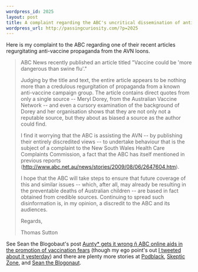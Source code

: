 ```yaml
--- 
wordpress_id: 2025
layout: post
title: A complaint regarding the ABC's uncritical dissemination of anti-vaccine propaganda
wordpress_url: http://passingcuriosity.com/?p=2025
---
```

Here is my complaint to the ABC regarding one of their recent articles regurgitating anti-vaccine propaganda from the AVN loons. 

> ABC News recently published an article titled "Vaccine could be 'more dangerous than swine flu'."
> 
>Judging by the title and text, the entire article appears to be nothing more than a credulous regurgitation of propaganda from a known anti-vaccine campaign group. The article contains direct quotes from only a single source -- Meryl Dorey, from the Australian Vaccine Network -- and even a cursory examination of the background of Dorey and her organisation shows that they are not only not a reputable source, but they about as biased a source as the author could find.
> 
> I find it worrying that the ABC is assisting the AVN -- by publishing their entirely discredited views -- to undertake behaviour that is the subject of a complaint to the New South Wales Health Care Complaints Commission, a fact that the ABC has itself mentioned in previous reports (http://www.abc.net.au/news/stories/2009/08/06/2647604.htm).
> 
> I hope that the ABC will take steps to ensure that future coverage of this and similar issues -- which, after all, may already be resulting in the preventable deaths of Australian children -- are based in fact obtained from credible sources. Continuing to spread such disinformation is, in my opinion, a discredit to the ABC and its audiences.
> 
> Regards, 
> 
> Thomas Sutton

See Sean the Blogobaut's post [Aunty* gets it wrong ñ ABC online aids in the promotion of vaccination fears](http://seantheblogonaut.com/2009/09/aunty-gets-it-wrong-abc-online-aids-in-the-promotion-of-vaccination-fears/) (though my ego point's out [I tweeted about it yesterday](http://twitter.com/thsutton/status/4098434839)) and there are plenty more stories at [Podblack](http://podblack.com/?s=avn), [Skeptic Zone](http://skepticzone.wordpress.com/?s=avn), and [Sean the Blogonaut](http://seantheblogonaut.com/?s=avn).

